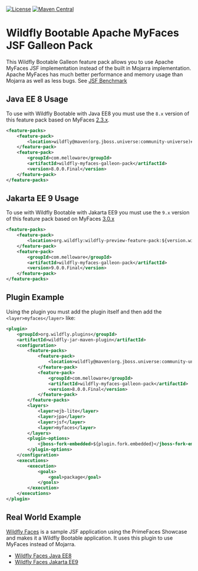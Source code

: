 [![License](http://img.shields.io/:license-apache-yellow.svg)](http://www.apache.org/licenses/LICENSE-2.0.html)
[![Maven Central](https://img.shields.io/maven-central/v/com.melloware/wildfly-myfaces-galleon-pack.svg)](https://repo.maven.apache.org/maven2/com/melloware/wildfly-myfaces-galleon-pack/)


Wildfly Bootable Apache MyFaces JSF Galleon Pack
==============================================================================

This Wildfly Bootable Galleon feature pack allows you to use Apache MyFaces JSF implementation 
instead of the built in Mojarra implementation.  Apache MyFaces has much better performance
and memory usage than Mojarra as well as less bugs. See [JSF Benchmark](https://github.com/tandraschko/jsfbench)

## Java EE 8 Usage
To use with Wildfly Bootable with Java EE8 you must use the `8.x` version of this feature pack based on MyFaces [2.3.x](https://myfaces.apache.org/#/core23).

```xml
<feature-packs>
    <feature-pack>
        <location>wildfly@maven(org.jboss.universe:community-universe)#${version.wildfly}</location>
    </feature-pack>
    <feature-pack>
        <groupId>com.melloware</groupId>
        <artifactId>wildfly-myfaces-galleon-pack</artifactId>
        <version>8.0.0.Final</version>
    </feature-pack>
</feature-packs>
```

## Jakarta EE 9 Usage
To use with Wildfly Bootable with Jakarta EE9 you must use the `9.x` version of this feature pack based on MyFaces [3.0.x](https://myfaces.apache.org/#/core30)

```xml
<feature-packs>
    <feature-pack>
        <location>org.wildfly:wildfly-preview-feature-pack:${version.wildfly}</location>
    </feature-pack>
    <feature-pack>
        <groupId>com.melloware</groupId>
        <artifactId>wildfly-myfaces-galleon-pack</artifactId>
        <version>9.0.0.Final</version>
    </feature-pack>
</feature-packs>
```

## Plugin Example
Using the plugin you must add the plugin itself and then add the `<layer>myfaces</layer>` like:

```xml
<plugin>
    <groupId>org.wildfly.plugins</groupId>
    <artifactId>wildfly-jar-maven-plugin</artifactId>
    <configuration>
        <feature-packs>
            <feature-pack>
                <location>wildfly@maven(org.jboss.universe:community-universe)#${version.wildfly}</location>
            </feature-pack>
            <feature-pack>
                <groupId>com.melloware</groupId>
                <artifactId>wildfly-myfaces-galleon-pack</artifactId>
                <version>8.0.0.Final</version>
            </feature-pack>
        </feature-packs>
        <layers>
            <layer>ejb-lite</layer>
            <layer>jpa</layer>
            <layer>jsf</layer>
            <layer>myfaces</layer>
        </layers>
        <plugin-options>
            <jboss-fork-embedded>${plugin.fork.embedded}</jboss-fork-embedded>
        </plugin-options>
    </configuration>
    <executions>
        <execution>
            <goals>
                <goal>package</goal>
            </goals>
        </execution>
    </executions>
</plugin>
```

## Real World Example

[Wildfly Faces](https://github.com/melloware/wildfly-faces) is a sample JSF application using the PrimeFaces Showcase and makes it a Wildfly Bootable application.
It uses this plugin to use MyFaces instead of Mojarra.
- [Wildfly Faces Java EE8](https://github.com/melloware/wildfly-faces)
- [Wildfly Faces Jakarta EE9](https://github.com/melloware/wildfly-faces/tree/jakartaee9)

